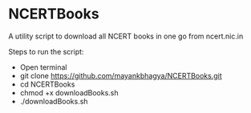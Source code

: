 NCERTBooks
==========

A utility script to download all NCERT books in one go from ncert.nic.in

Steps to run the script:
- Open terminal
- git clone https://github.com/mayankbhagya/NCERTBooks.git
- cd NCERTBooks
- chmod +x downloadBooks.sh
- ./downloadBooks.sh

